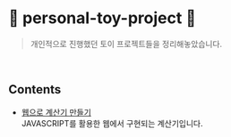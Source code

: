 # 🚶 personal-toy-project 🚶
> 개인적으로 진행했던 토이 프로젝트들을 정리해놓았습니다.

<br/>

## Contents
- [웹으로 계산기 만들기](https://github.com/leejiwon6315/personal-project/tree/master/웹으로%20계산기%20만들기)
<br/>JAVASCRIPT를 활용한 웹에서 구현되는 계산기입니다.
